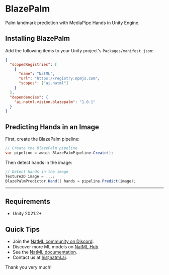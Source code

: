 # BlazePalm
Palm landmark prediction with MediaPipe Hands in Unity Engine.

## Installing BlazePalm
Add the following items to your Unity project's `Packages/manifest.json`:
```json
{
  "scopedRegistries": [
    {
      "name": "NatML",
      "url": "https://registry.npmjs.com",
      "scopes": ["ai.natml"]
    }
  ],
  "dependencies": {
    "ai.natml.vision.blazepalm": "1.0.1"
  }
}
```

## Predicting Hands in an Image
First, create the BlazePalm pipeline:
```csharp
// Create the BlazePalm pipeline
var pipeline = await BlazePalmPipeline.Create();
```

Then detect hands in the image:
```csharp
// Detect hands in the image
Texture2D image = ...;
BlazePalmPredictor.Hand[] hands = pipeline.Predict(image);
```

___

## Requirements
- Unity 2021.2+

## Quick Tips
- Join the [NatML community on Discord](https://natml.ai/community).
- Discover more ML models on [NatML Hub](https://hub.natml.ai).
- See the [NatML documentation](https://docs.natml.ai/unity).
- Contact us at [hi@natml.ai](mailto:hi@natml.ai).

Thank you very much!